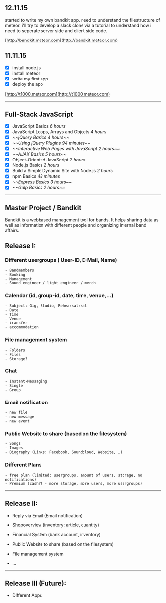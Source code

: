 ## 12.11.15

started to write my own bandkit app.
need to understand the filestructure of meteor.
i'll try to develop a slack clone via a tutorial to understand how i need to seperate server side and client side code.


[http://bandkit.meteor.com](http://bandkit.meteor.com)

## 11.11.15

- [x] install node.js 
- [x] install meteor
- [x] write my first app
- [x] deploy the app

[http://t1000.meteor.com](http://t1000.meteor.com)

- - - 

## Full-Stack JavaScript

- [x] JavaScript Basics *6 hours*
- [x] JavaScript Loops, Arrays and Objects *4 hours*
- [x] *~~jQuery Basics 4 hours*~~
- [x] *~~Using jQuery Plugins 94 minutes*~~
- [x] *~~Interactive Web Pages with JavaScript 2 hours*~~
- [x] *~~AJAX Basics 5 hours*~~
- [x] Object-Oriented JavaScript *2 hours*
- [x] Node.js Basics *2 hours*
- [x] Build a Simple Dynamic Site with Node.js *2 hours*
- [x] npm Basics *48 minutes*
- [x] *~~Express Basics 3 hours*~~
- [x] *~~Gulp Basics 2 hours*~~
 
- - -

## Master Project / Bandkit

Bandkit is a webbased management tool for bands.
It helps sharing data as well as information with different people and organizing internal band affairs.

## Release I:

### Different usergroups ( User-ID, E-Mail, Name)
	- Bandmembers 	
	- Booking
	- Management
	- Sound engineer / light engineer / merch

### Calendar (id, group-id, date, time, venue,…)
	- Subject: Gig, Studio, Rehearsalrsal  
	- Date
	- Time
	- Venue
	- transfer
	- accommodation

### File management system 
	- Folders
	- Files
	- Storage?

### Chat
	- Instant-Messaging
	- Single
	- Group

### Email notification
	- new file
	- new message
	- new event

### Public Website to share (based on the filesystem)
	- Songs
	- Images
	- Biography (Links: Facebook, Soundcloud, Website, …)

### Different Plans
	- free plan (limited: usergroups, amount of users, storage, no notifications)
	- Premium (cash?! - more storage, more users, more usergroups)

- - - 

## Release II:


- Reply via Email (Email notification)
- Shopoverview (inventory: article, quantity)
- Financial System (bank account, inventory)
- Public Website to share (based on the filesystem)
- File management system 

- …

- - -

## Release III (Future):

- Different Apps 